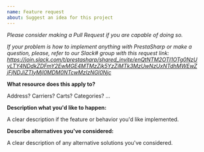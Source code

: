 ```yaml
---
name: Feature request
about: Suggest an idea for this project
---
```


*Please consider making a Pull Request if you are capable of doing so.*

*If your problem is how to implement anything with PrestaSharp or make a question,
please, refer to our Slack# group with this request link: 
https://join.slack.com/t/prestasharp/shared_invite/enQtNTM2OTI1OTg0NzUyLTY4NDdkZDFmY2EwMGE4MTMzZjk5YzZiMTk3MzUwNzUxNTdhMWEwZjFjNDJiZTIyMjI0MDM0NTcwMzIzNGI0Njc*

**What resource does this apply to?**

Address? Carriers? Carts? Categories? ...

**Description what you'd like to happen:**

A clear description if the feature or behavior you'd like implemented.

**Describe alternatives you've considered:**

A clear description of any alternative solutions you've considered.

